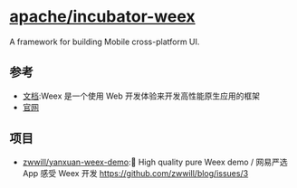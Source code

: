 # [apache/incubator-weex](https://github.com/apache/incubator-weex/)

A framework for building Mobile cross-platform UI.

## 参考

* [文档](http://weex-project.io/cn/guide/):Weex 是一个使用 Web 开发体验来开发高性能原生应用的框架
* [官网](http://weex.apache.org/cn/)

## 项目

* [zwwill/yanxuan-weex-demo](https://github.com/zwwill/yanxuan-weex-demo):🎨 High quality pure Weex demo / 网易严选 App 感受 Weex 开发 https://github.com/zwwill/blog/issues/3
